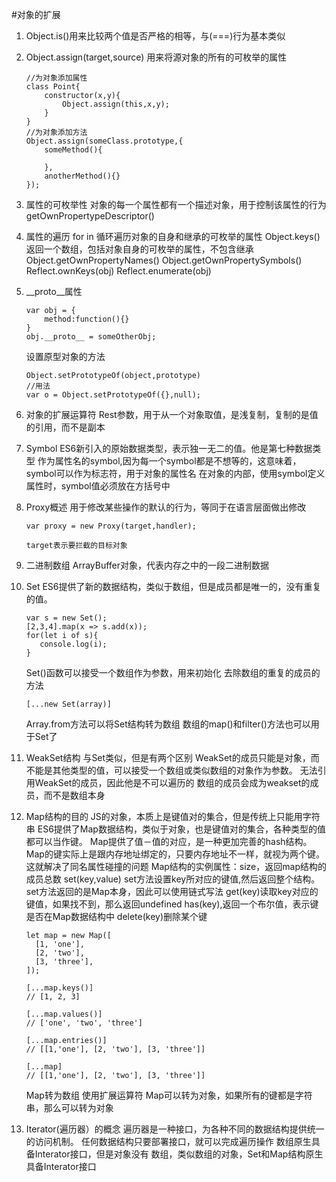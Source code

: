 #对象的扩展
1. Object.is()用来比较两个值是否严格的相等，与(===)行为基本类似
2. Object.assign(target,source) 用来将源对象的所有的可枚举的属性
    ```
    //为对象添加属性
    class Point{
        constructor(x,y){
            Object.assign(this,x,y);
        }
    }
    //为对象添加方法
    Object.assign(someClass.prototype,{
        someMethod(){
            
        },
        anotherMethod(){}
    });
    
    ```
3. 属性的可枚举性
   对象的每一个属性都有一个描述对象，用于控制该属性的行为getOwnPropertypeDescriptor()
4. 属性的遍历
    for in 循环遍历对象的自身和继承的可枚举的属性
    Object.keys()返回一个数组，包括对象自身的可枚举的属性，不包含继承
    Object.getOwnPropertyNames()
    Object.getOwnPropertySymbols()
    Reflect.ownKeys(obj)
    Reflect.enumerate(obj)
5. __proto__属性
    ```
    var obj = {
        method:function(){}
    }
    obj.__proto__ = someOtherObj;
    ```
    设置原型对象的方法
    ```
    Object.setPrototypeOf(object,prototype)
    //用法
    var o = Object.setPrototypeOf({},null);
    ```
6. 对象的扩展运算符
    Rest参数，用于从一个对象取值，是浅复制，复制的是值的引用，而不是副本
7. Symbol
    ES6新引入的原始数据类型，表示独一无二的值。他是第七种数据类型
    作为属性名的symbol,因为每一个symbol都是不想等的，这意味着，symbol可以作为标志符，用于对象的属性名
    在对象的内部，使用symbol定义属性时，symbol值必须放在方括号中
8. Proxy概述
    用于修改某些操作的默认的行为，等同于在语言层面做出修改
    ```
    var proxy = new Proxy(target,handler);
    
    target表示要拦截的目标对象
    ```
9. 二进制数组
    ArrayBuffer对象，代表内存之中的一段二进制数据
10. Set
     ES6提供了新的数据结构，类似于数组，但是成员都是唯一的，没有重复的值。
     ```
     var s = new Set();
     [2,3,4].map(x => s.add(x));
     for(let i of s){
        console.log(i);
     }
     ```
     Set()函数可以接受一个数组作为参数，用来初始化
     去除数组的重复的成员的方法
     ```
     [...new Set(array)]
     ```
     Array.from方法可以将Set结构转为数组
     数组的map()和filter()方法也可以用于Set了
     
11. WeakSet结构
    与Set类似，但是有两个区别
    WeakSet的成员只能是对象，而不能是其他类型的值，可以接受一个数组或类似数组的对象作为参数。
    无法引用WeakSet的成员，因此他是不可以遍历的
    数组的成员会成为weakset的成员，而不是数组本身
12. Map结构的目的
    JS的对象，本质上是键值对的集合，但是传统上只能用字符串
    ES6提供了Map数据结构，类似于对象，也是键值对的集合，各种类型的值都可以当作键。
    Map提供了值－值的对应，是一种更加完善的hash结构。
    Map的键实际上是跟内存地址绑定的，只要内存地址不一样，就视为两个键。
    这就解决了同名属性碰撞的问题
    Map结构的实例属性：size，返回map结构的成员总数
    set(key,value) set方法设置key所对应的键值,然后返回整个结构。
    set方法返回的是Map本身，因此可以使用链式写法
    get(key)读取key对应的键值，如果找不到，那么返回undefined
    has(key),返回一个布尔值，表示键是否在Map数据结构中
    delete(key)删除某个键
    
        let map = new Map([
          [1, 'one'],
          [2, 'two'],
          [3, 'three'],
        ]);
        
        [...map.keys()]
        // [1, 2, 3]
        
        [...map.values()]
        // ['one', 'two', 'three']
        
        [...map.entries()]
        // [[1,'one'], [2, 'two'], [3, 'three']]
        
        [...map]
        // [[1,'one'], [2, 'two'], [3, 'three']]
    Map转为数组
          使用扩展运算符
    Map可以转为对象，如果所有的键都是字符串，那么可以转为对象
13. Iterator(遍历器）的概念
    遍历器是一种接口，为各种不同的数据结构提供统一的访问机制。
    任何数据结构只要部署接口，就可以完成遍历操作
    数组原生具备Interator接口，但是对象没有
    数组，类似数组的对象，Set和Map结构原生具备Interator接口
    
    
    
    

    
    
    
     
    
    
    
    
    
    
    
    
    
